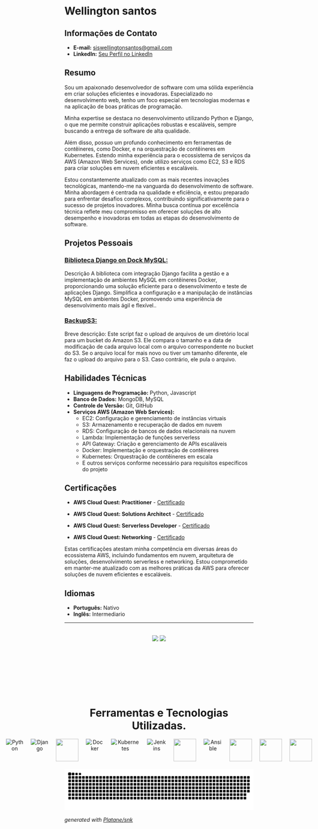 
# Wellington santos

## Informações de Contato
- **E-mail:** siswellingtonsantos@gmail.com
- **LinkedIn:** <a href="https://www.linkedin.com/in/wellington-santos-84b9ba24a/" target="_blank">Seu Perfil no LinkedIn</a>


## Resumo
Sou um apaixonado desenvolvedor de software com uma sólida experiência em criar soluções eficientes e inovadoras. Especializado no desenvolvimento web, tenho um foco especial em tecnologias modernas e na aplicação de boas práticas de programação.

Minha expertise se destaca no desenvolvimento utilizando Python e Django, o que me permite construir aplicações robustas e escaláveis, sempre buscando a entrega de software de alta qualidade.

Além disso, possuo um profundo conhecimento em ferramentas de contêineres, como Docker, e na orquestração de contêineres em Kubernetes. Estendo minha experiência para o ecossistema de serviços da AWS (Amazon Web Services), onde utilizo serviços como EC2, S3 e RDS para criar soluções em nuvem eficientes e escaláveis.

Estou constantemente atualizado com as mais recentes inovações tecnológicas, mantendo-me na vanguarda do desenvolvimento de software. Minha abordagem é centrada na qualidade e eficiência, e estou preparado para enfrentar desafios complexos, contribuindo significativamente para o sucesso de projetos inovadores. Minha busca contínua por excelência técnica reflete meu compromisso em oferecer soluções de alto desempenho e inovadoras em todas as etapas do desenvolvimento de software.

## Projetos Pessoais

### [Biblioteca Django on Dock MySQL:](https://github.com/wellington90/BIBLIOTECA)
Descrição A biblioteca com integração Django facilita a gestão e a implementação de ambientes MySQL em contêineres Docker, proporcionando uma solução eficiente para o desenvolvimento e teste de aplicações Django. Simplifica a configuração e a manipulação de instâncias MySQL em ambientes Docker, promovendo uma experiência de desenvolvimento mais ágil e flexível..

### [BackupS3:](https://github.com/wellington90/backup-s3)
Breve descrição: Este script faz o upload de arquivos de um diretório local para um bucket do Amazon S3. Ele compara o tamanho e a data de modificação de cada arquivo local com o arquivo correspondente no bucket do S3. Se o arquivo local for mais novo ou tiver um tamanho diferente, ele faz o upload do arquivo para o S3. Caso contrário, ele pula o arquivo.

## Habilidades Técnicas
- **Linguagens de Programação:** Python, Javascript
- **Banco de Dados:** MongoDB, MySQL
- **Controle de Versão:** Git, GitHub
- **Serviços AWS (Amazon Web Services):**
  - EC2: Configuração e gerenciamento de instâncias virtuais
  - S3: Armazenamento e recuperação de dados em nuvem
  - RDS: Configuração de bancos de dados relacionais na nuvem
  - Lambda: Implementação de funções serverless
  - API Gateway: Criação e gerenciamento de APIs escaláveis
  - Docker: Implementação e orquestração de contêineres
  - Kubernetes: Orquestração de contêineres em escala
  - E outros serviços conforme necessário para requisitos específicos do projeto

## Certificações

- **AWS Cloud Quest: Practitioner** - [Certificado](https://www.credly.com/badges/c9d223b9-f23d-4625-b978-a4ae09fb3051)

- **AWS Cloud Quest: Solutions Architect** - [Certificado](https://www.credly.com/badges/567c7fcd-01dd-4d2b-8edf-25f650ad4713)

- **AWS Cloud Quest: Serverless Developer** - [Certificado](https://www.credly.com/badges/59f7fe3f-c4b9-4e0c-9c9a-f0ecf168baf0)

- **AWS Cloud Quest: Networking** - [Certificado](https://www.credly.com/badges/1db38c61-8129-41ff-9567-c2d5ea7508ac)

Estas certificações atestam minha competência em diversas áreas do ecossistema AWS, incluindo fundamentos em nuvem, arquitetura de soluções, desenvolvimento serverless e networking. Estou comprometido em manter-me atualizado com as melhores práticas da AWS para oferecer soluções de nuvem eficientes e escaláveis.

## Idiomas
- **Português:** Nativo
- **Inglês:** Intermediario

---
<br>

<div  align="center" style="margin-bottom:100px">
<img width=55% align="center"  src="https://github-readme-streak-stats.herokuapp.com?user=wellington90&theme=radical&mode=weekly" />
<img width=40% align="center" src="https://github-readme-stats-git-main-rafaelalexandrino.vercel.app/api/top-langs/?username=wellington90&show_icons=true&theme=radical&layout=compact" />
 </div>
 <br><br>

<div  align="center"> 
 <h1 align="center">Ferramentas e Tecnologias Utilizadas.</h1>
</div>
 <div align="center">
  <div style="display: flex; justify-content: center; gap: 20px;">
    <div>
      <img src="https://cdn.jsdelivr.net/gh/devicons/devicon/icons/python/python-original-wordmark.svg" alt="Python" height="60" width="60">
    </div>
    <div>
      <img src="https://cdn.jsdelivr.net/gh/devicons/devicon/icons/django/django-plain-wordmark.svg" alt="Django" height="60" width="60">
    </div>
    <div>
      <img src="https://cdn.jsdelivr.net/gh/devicons/devicon/icons/amazonwebservices/amazonwebservices-original-wordmark.svg" height="60" width="60">
    </div>
    <div>
      <img src="https://cdn.jsdelivr.net/gh/devicons/devicon/icons/docker/docker-original-wordmark.svg" alt="Docker" height="60" width="60">
    </div>
    <div>
      <img src="https://cdn.jsdelivr.net/gh/devicons/devicon/icons/kubernetes/kubernetes-plain-wordmark.svg" alt="Kubernetes" height="60" width="60">
    </div>
    <div>
      <img src="https://cdn.jsdelivr.net/gh/devicons/devicon/icons/jenkins/jenkins-original.svg" alt="Jenkins" height="60" width="60">
    </div>
    <div>
      <img src="https://cdn.jsdelivr.net/gh/devicons/devicon/icons/terraform/terraform-original-wordmark.svg" height="60" width="60">
    </div>
    <div>
      <img src="https://cdn.jsdelivr.net/gh/devicons/devicon/icons/ansible/ansible-original-wordmark.svg" alt="Ansible" height="60" width="60">
    </div>
    <div>
      <img src="https://cdn.jsdelivr.net/gh/devicons/devicon/icons/github/github-original-wordmark.svg" height="60" width="60">
    </div>
    <div>
      <img src="https://cdn.jsdelivr.net/gh/devicons/devicon/icons/gitlab/gitlab-original-wordmark.svg" height="60" width="60">
    </div>
    <div>
      <img src="https://cdn.jsdelivr.net/gh/devicons/devicon/icons/linux/linux-original.svg" height="60" width="60">
    </div>
  </div>
</div>

<br>
<picture>
  <source media="(prefers-color-scheme: dark)" srcset="https://raw.githubusercontent.com/platane/platane/output/github-contribution-grid-snake-dark.svg">
  <source media="(prefers-color-scheme: light)" srcset="https://raw.githubusercontent.com/platane/platane/output/github-contribution-grid-snake.svg">
  <img alt="github contribution grid snake animation" src="https://raw.githubusercontent.com/platane/platane/output/github-contribution-grid-snake.svg">
</picture>

_generated with [Platane/snk](https://github.com/Platane/snk)_

